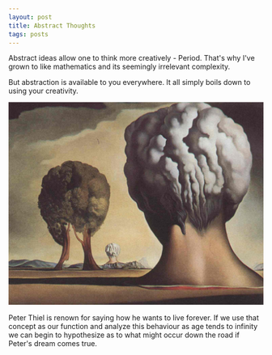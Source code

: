 ```yaml
---
layout: post
title: Abstract Thoughts
tags: posts
---
```


Abstract ideas allow one to think more creatively - Period. That's why I've grown to like mathematics and its seemingly irrelevant complexity. 

But abstraction is available to you everywhere. It all simply boils down to using your creativity. 

![Dali](./downloads/dali.jpg)

Peter Thiel is renown for saying how he wants to live forever. If we use that concept as our function and analyze this behaviour as age tends to infinity we can begin to hypothesize as to what might occur down the road if Peter's dream comes true. 

